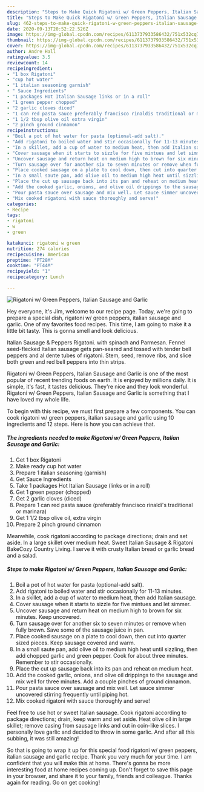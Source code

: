 ```yaml
---
description: "Steps to Make Quick Rigatoni w/ Green Peppers, Italian Sausage and Garlic"
title: "Steps to Make Quick Rigatoni w/ Green Peppers, Italian Sausage and Garlic"
slug: 462-steps-to-make-quick-rigatoni-w-green-peppers-italian-sausage-and-garlic
date: 2020-09-13T20:52:22.526Z
image: https://img-global.cpcdn.com/recipes/6113737933586432/751x532cq70/rigatoni-w-green-peppers-italian-sausage-and-garlic-recipe-main-photo.jpg
thumbnail: https://img-global.cpcdn.com/recipes/6113737933586432/751x532cq70/rigatoni-w-green-peppers-italian-sausage-and-garlic-recipe-main-photo.jpg
cover: https://img-global.cpcdn.com/recipes/6113737933586432/751x532cq70/rigatoni-w-green-peppers-italian-sausage-and-garlic-recipe-main-photo.jpg
author: Andre Hall
ratingvalue: 3.5
reviewcount: 14
recipeingredient:
- "1 box Rigatoni"
- "cup hot water"
- "1 italian seasoning garnish"
- " Sauce Ingredients"
- "1 packages Hot Italian Sausage links or in a roll"
- "1 green pepper chopped"
- "2 garlic cloves diced"
- "1 can red pasta sauce preferably francisco rinaldis traditional or marinara"
- "1 1/2 tbsp olive oil extra virgin"
- "2 pinch ground cinnamon"
recipeinstructions:
- "Boil a pot of hot water for pasta (optional-add salt)."
- "Add rigatoni to boiled water and stir occasionally for 11-13 minutes."
- "In a skillet, add a cup of water to medium heat, then add Italian sausage."
- "Cover sausage when it starts to sizzle for five mintues and let simmer."
- "Uncover sausage and return heat on medium high to brown for six minutes. Keep uncovered."
- "Turn sausage over for another six to seven minutes or remove when fully brown. Save some of the sausage juice in pan."
- "Place cooked sausage on a plate to cool down, then cut into quarter sized pieces. Keep sausage covered and warm."
- "In a small saute pan, add olive oil to medium high heat until sizzling, then add chopped garlic and green pepper. Cook for about three minutes. Remember to stir occasionally."
- "Place the cut up sausage back into its pan and reheat on medium heat."
- "Add the cooked garlic, onions, and olive oil drippings to the sausage and mix well for three minutes. Add a couple pinches of ground cinnamon."
- "Pour pasta sauce over sausage and mix well. Let sauce simmer uncovered stirring frequently until piping hot."
- "Mix cooked rigatoni with sauce thoroughly and serve!"
categories:
- Recipe
tags:
- rigatoni
- w
- green

katakunci: rigatoni w green 
nutrition: 274 calories
recipecuisine: American
preptime: "PT28M"
cooktime: "PT44M"
recipeyield: "1"
recipecategory: Lunch

---
```



![Rigatoni w/ Green Peppers, Italian Sausage and Garlic](https://img-global.cpcdn.com/recipes/6113737933586432/751x532cq70/rigatoni-w-green-peppers-italian-sausage-and-garlic-recipe-main-photo.jpg)

Hey everyone, it's Jim, welcome to our recipe page. Today, we're going to prepare a special dish, rigatoni w/ green peppers, italian sausage and garlic. One of my favorites food recipes. This time, I am going to make it a little bit tasty. This is gonna smell and look delicious.

Italian Sausage &amp; Peppers Rigatoni. with spinach and Parmesan. Fennel seed-flecked Italian sausage gets pan-seared and tossed with tender bell peppers and al dente tubes of rigatoni. Stem, seed, remove ribs, and slice both green and red bell peppers into thin strips.

Rigatoni w/ Green Peppers, Italian Sausage and Garlic is one of the most popular of recent trending foods on earth. It is enjoyed by millions daily. It is simple, it's fast, it tastes delicious. They're nice and they look wonderful. Rigatoni w/ Green Peppers, Italian Sausage and Garlic is something that I have loved my whole life.


To begin with this recipe, we must first prepare a few components. You can cook rigatoni w/ green peppers, italian sausage and garlic using 10 ingredients and 12 steps. Here is how you can achieve that.

<!--inarticleads1-->

##### The ingredients needed to make Rigatoni w/ Green Peppers, Italian Sausage and Garlic:

1. Get 1 box Rigatoni
1. Make ready cup hot water
1. Prepare 1 italian seasoning (garnish)
1. Get  Sauce Ingredients
1. Take 1 packages Hot Italian Sausage (links or in a roll)
1. Get 1 green pepper (chopped)
1. Get 2 garlic cloves (diced)
1. Prepare 1 can red pasta sauce (preferably francisco rinaldi&#39;s traditional or marinara)
1. Get 1 1/2 tbsp olive oil, extra virgin
1. Prepare 2 pinch ground cinnamon


Meanwhile, cook rigatoni according to package directions; drain and set aside. In a large skillet over medium heat. Sweet Italian Sausage &amp; Rigatoni BakeCozy Country Living. I serve it with crusty Italian bread or garlic bread and a salad. 

<!--inarticleads2-->

##### Steps to make Rigatoni w/ Green Peppers, Italian Sausage and Garlic:

1. Boil a pot of hot water for pasta (optional-add salt).
1. Add rigatoni to boiled water and stir occasionally for 11-13 minutes.
1. In a skillet, add a cup of water to medium heat, then add Italian sausage.
1. Cover sausage when it starts to sizzle for five mintues and let simmer.
1. Uncover sausage and return heat on medium high to brown for six minutes. Keep uncovered.
1. Turn sausage over for another six to seven minutes or remove when fully brown. Save some of the sausage juice in pan.
1. Place cooked sausage on a plate to cool down, then cut into quarter sized pieces. Keep sausage covered and warm.
1. In a small saute pan, add olive oil to medium high heat until sizzling, then add chopped garlic and green pepper. Cook for about three minutes. Remember to stir occasionally.
1. Place the cut up sausage back into its pan and reheat on medium heat.
1. Add the cooked garlic, onions, and olive oil drippings to the sausage and mix well for three minutes. Add a couple pinches of ground cinnamon.
1. Pour pasta sauce over sausage and mix well. Let sauce simmer uncovered stirring frequently until piping hot.
1. Mix cooked rigatoni with sauce thoroughly and serve!


Feel free to use hot or sweet Italian sausage. Cook rigatoni according to package directions; drain, keep warm and set aside. Heat olive oil in large skillet; remove casing from sausage links and cut in coin-like slices. I personally love garlic and decided to throw in some garlic. And after all this subbing, it was still amazing! 

So that is going to wrap it up for this special food rigatoni w/ green peppers, italian sausage and garlic recipe. Thank you very much for your time. I am confident that you will make this at home. There's gonna be more interesting food at home recipes coming up. Don't forget to save this page in your browser, and share it to your family, friends and colleague. Thanks again for reading. Go on get cooking!
